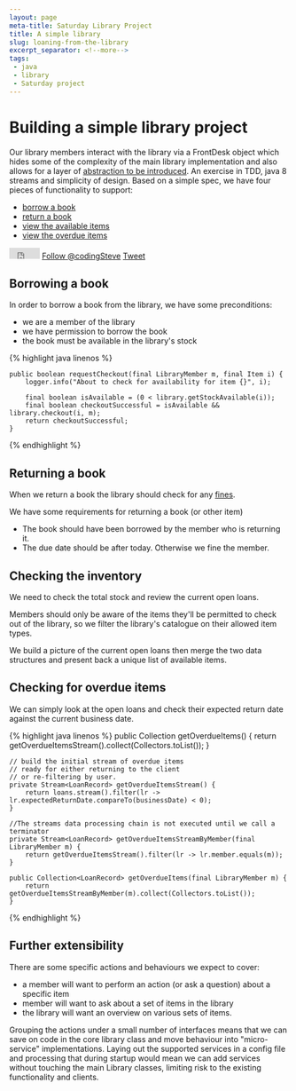 ```yaml
---
layout: page
meta-title: Saturday Library Project
title: A simple library 
slug: loaning-from-the-library
excerpt_separator: <!--more-->
tags:
 - java
 - library
 - Saturday project 
---
```


Building a simple library project
=================================

Our library members interact with the library via a FrontDesk object which hides some of the complexity of the main library implementation and also allows for a layer of [abstraction to be introduced][ITEM6]. An exercise in TDD, java 8 streams and simplicity of design. Based on a simple spec, we have four pieces of functionality to support:

- [borrow a book][ITEM1]
- [return a book][ITEM2]
- [view the available items][ITEM3]
- [view the overdue items][ITEM4]


<div id="social">
    <iframe id="gh-fork" src="http://ghbtns.com/github-btn.html?user=codingsteve&repo=library&type=fork" allowtransparency="true" frameborder="0" scrolling="0" width="55px" height="20px"></iframe>
    <a href="https://twitter.com/codingSteve" class="twitter-follow-button" data-show-count="false" data-lang="en">Follow @codingSteve</a>
    <a href="https://twitter.com/share" class="twitter-share-button" data-url="{{ post.url}}" data-via="codingSteve" data-lang="en">Tweet</a>
</div>



Borrowing a book
----------------

In order to borrow a book from the library, we have some preconditions:

- we are a member of the library
- we have permission to borrow the book
- the book must be available in the library's stock

{% highlight java linenos %}

	public boolean requestCheckout(final LibraryMember m, final Item i) {
		logger.info("About to check for availability for item {}", i);

		final boolean isAvailable = (0 < library.getStockAvailable(i));
		final boolean checkoutSuccessful = isAvailable && library.checkout(i, m);
		return checkoutSuccessful;
    }
{% endhighlight %}


Returning a book
----------------
When we return a book the library should check for any [fines][FINES]. 

We have some requirements for returning a book (or other item)

- The book should have been borrowed by the member who is returning it. 
- The due date should be after today. Otherwise we fine the member. 


Checking the inventory
----------------------

We need to check the total stock and review the current open loans. 

Members should only be aware of the items they'll be permitted to check out of the library, so we filter the library's catalogue on their allowed item types.

We build a picture of the current open loans then merge the two data structures and present back a unique list of available items.




Checking for overdue items
--------------------------

We can simply look at the open loans and check their expected return date against the current business date.

{% highlight java linenos %}
	public Collection<LoanRecord> getOverdueItems() {
		return getOverdueItemsStream().collect(Collectors.toList());
    }

    // build the initial stream of overdue items
    // ready for either returning to the client
    // or re-filtering by user.
    private Stream<LoanRecord> getOverdueItemsStream() {
		return loans.stream().filter(lr -> lr.expectedReturnDate.compareTo(businessDate) < 0);
    }

    //The streams data processing chain is not executed until we call a terminator
    private Stream<LoanRecord> getOverdueItemsStreamByMember(final LibraryMember m) {
		return getOverdueItemsStream().filter(lr -> lr.member.equals(m));
    }

	public Collection<LoanRecord> getOverdueItems(final LibraryMember m) {
		return getOverdueItemsStreamByMember(m).collect(Collectors.toList());
	}

{% endhighlight %}




Further extensibility
----------------------

There are some specific actions and behaviours we expect to cover:
- a member will want to perform an action (or ask a question) about a specific item
-  member will want to ask about a set of items in the library
- the library will want an overview on various sets of items. 

Grouping the actions under a small number of interfaces means that we can save on code in the core library class and move behaviour into "micro-service" implementations. Laying out the supported services in a config file and processing that during startup would mean we can add services without touching the main Library classes, limiting risk to the existing functionality and clients. 


   [ITEM1]: https://github.com/codingSteve/library/issues/1
   [ITEM2]: https://github.com/codingSteve/library/issues/2
   [ITEM3]: https://github.com/codingSteve/library/issues/3
   [ITEM4]: https://github.com/codingSteve/library/issues/4
   [ITEM6]: https://github.com/codingSteve/library/issues/6
   [FINES]: /docs/2015-09-26-fee-schedule







